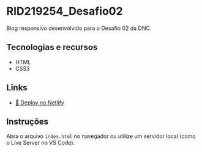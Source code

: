 # RID219254_Desafio02

Blog responsivo desenvolvido para o Desafio 02 da DNC.

## Tecnologias e recursos

- HTML  
- CSS3

## Links

- [🔗 Deploy no Netlify](https://rid219254-desafio02.netlify.app)

## Instruções

Abra o arquivo `index.html` no navegador ou utilize um servidor local (como o Live Server no VS Code).
